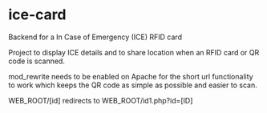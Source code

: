 # ice-card
Backend for a In Case of Emergency (ICE) RFID card

Project to display ICE details and to share location when an RFID card or QR code is scanned.

mod_rewrite needs to be enabled on Apache for the short url functionality to work which keeps the QR code as simple as possible and easier to scan.

WEB_ROOT/[id] redirects to WEB_ROOT/id1.php?id=[ID]